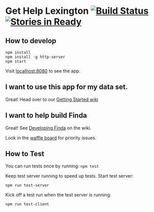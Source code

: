 # Get Help Lexington [![Build Status](https://travis-ci.org/openlexington/finda.svg)](https://travis-ci.org/openlexington/finda) [![Stories in Ready](https://badge.waffle.io/openlexington/finda.svg?label=ready&title=Ready)](http://waffle.io/openlexington/finda)

## How to develop

    npm install
    npm install -g http-server
    npm start

Visit [localhost:8080](http://localhost:8080/) to see the app.

## I want to use this app for my data set.

Great! Head over to our [Getting Started wiki](https://github.com/codeforboston/finda/wiki/Getting-Started)

## I want to help build Finda

Great! See [Developing Finda](https://github.com/codeforboston/finda/wiki/Developing-Finda) on the wiki.

Look in the [waffle board](https://waffle.io/openlexington/finda) for priority issues.

## How to Test

You can run tests once by running: `npm test`

Keep test server running to speed up tests. Start test server:

    npm run test-server

Kick off a test run when the test server is running:

    npm run test-client
